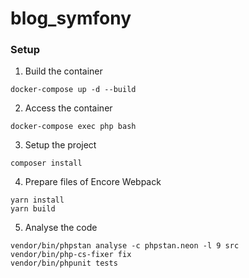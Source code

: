 # blog_symfony

### Setup

1. Build the container
```
docker-compose up -d --build
```
2. Access the container
```
docker-compose exec php bash
```
3. Setup the project
```
composer install
```
4. Prepare files of Encore Webpack
```
yarn install
yarn build
```
5. Analyse the code
```
vendor/bin/phpstan analyse -c phpstan.neon -l 9 src
vendor/bin/php-cs-fixer fix
vendor/bin/phpunit tests
```